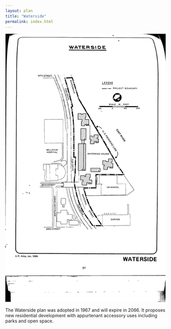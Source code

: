 ```yaml
---
layout: plan
title: "Waterside"
permalink: index.html
---
```


![Waterside in the Atlas of Urban Renewal](Waterside.jpg)

The Waterside plan was adopted in 1967 and will expire in 2066. It proposes new residential development with appurtenant accessory uses including parks and open space.
